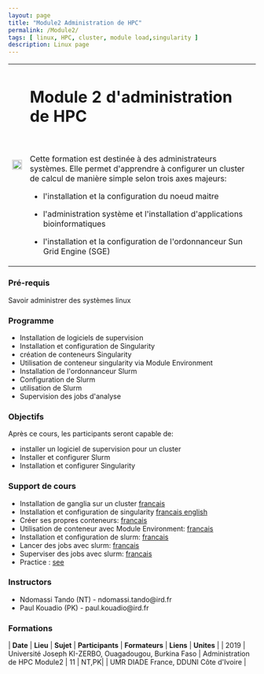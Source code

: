 ```yaml
---
layout: page
title: "Module2 Administration de HPC"
permalink: /Module2/
tags: [ linux, HPC, cluster, module load,singularity ]
description: Linux page 
---
```

<table class="table-contact">
<tr>
<td><img width="100%" src="{{ site.url }}/images/training-hpcadvanced.jpeg" alt="" />
</td>
<td>
<h1> Module 2 d'administration de HPC</h1><br />

Cette formation est destinée à des administrateurs systèmes.
Elle permet d'apprendre à configurer un cluster de calcul de manière simple selon trois axes majeurs:


-  l'installation et  la configuration du noeud  maitre

-  l'administration système  et l'installation d'applications bioinformatiques

-  l'installation et la configuration de l'ordonnanceur  Sun Grid Engine (SGE)

</td>
</tr>
</table>

### Pré-requis
Savoir administrer des systèmes linux



<div id="colonne1">
<h3>Programme</h3>
<ul>
<li> Installation de logiciels de supervision</li>
<li> Installation et configuration de Singularity</li>
<li> création de conteneurs Singularity </li>
<li> Utilisation de conteneur singularity via Module Environment </li>
<li> Installation de l'ordonnanceur Slurm</li>
<li> Configuration de Slurm</li>  
<li> utilisation de Slurm</li>  
<li> Supervision des jobs d'analyse</li>          
</ul>
</div>

<div id="colonne2">
<h3>Objectifs</h3>
Après ce cours, les participants seront capable de:
<ul>
<li>installer un logiciel de supervision pour un cluster </li>
<li>Installer et configurer Slurm </li>
<li>Installation et configurer Singularity </li>
</ul>
</div>

<div id="colonne3">
<h3>Support de cours</h3>
<ul>
<li>Installation de ganglia sur un cluster <a target="_blank" href="{{ site.url }}/hpc/installationganglia">francais</a></li>
<li>Installation et configuration de singularity <a target="_blank" href="{{ site.url }}/hpc/installationsingularity">francais</a><a target="_blank" href="{{ site.url }}/hpc/singularityinstallation"> english</a></li>
<li>Créer ses propres conteneurs: <a target="_blank" href="{{ site.url }}/hpc/creationconteneur">francais</a></li>   
<li>Utilisation de conteneur avec Module Environment: <a target="_blank" href="{{ site.url }}/hpc/modulesingularity">francais</a> 
</li> 
<li>Installation et configuration de slurm: <a target="_blank" href="{{ site.url }}/hpc/installationslurm">francais</a></li>
<li>Lancer des jobs avec slurm: <a target="_blank" href="{{ site.url }}/hpc/jobslurm">francais</a></li>
<li>Superviser des jobs avec slurm: <a target="_blank" href="{{ site.url }}/hpc/supervisionslurm">francais</a></li>
<li>Practice : <a target="_blank" href="{{ site.url }}/hpc/hpcAdvancedPractice">see</a> </li>
</ul>
</div>

<div id="nextInline" class="clearfix">
<h3>Instructors</h3>
<ul>
    <li>Ndomassi Tando (NT) - ndomassi.tando@ird.fr</li>
   <li>Paul Kouadio (PK) - paul.kouadio@ird.fr</li>
    
    
    
</ul>
</div>

### Formations
 
| **Date** | **Lieu** | **Sujet** | **Participants** | **Formateurs** | **Liens** | **Unites** |
| 2019 | Université Joseph KI-ZERBO, Ouagadougou, Burkina Faso |  Administration de HPC Module2  | 11 | NT,PK| | UMR DIADE France, DDUNI Côte d'Ivoire |


